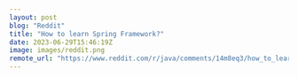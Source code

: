 ```yaml
---
layout: post
blog: "Reddit"
title: "How to learn Spring Framework?"
date: 2023-06-29T15:46:19Z
image: images/reddit.png
remote_url: "https://www.reddit.com/r/java/comments/14m8eq3/how_to_learn_spring_framework/"
---
```

